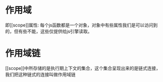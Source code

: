 # 作用域  
即[[scope]]属性: 每个js函数都是一个对象，对象中有些属性我们是可以访问到的，但有些不能，这些仅提供给js引擎读取。

# 作用域链
[[scope]]中所存储的是执行期上下文的集合，这个集合呈现出来的是链式连接，我们把这种链式的连接叫做作用域链
